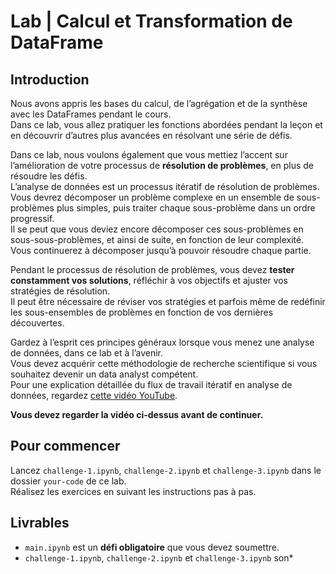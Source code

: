 # Lab | Calcul et Transformation de DataFrame

## Introduction

Nous avons appris les bases du calcul, de l’agrégation et de la synthèse avec les DataFrames pendant le cours.  
Dans ce lab, vous allez pratiquer les fonctions abordées pendant la leçon et en découvrir d’autres plus avancées en résolvant une série de défis.

Dans ce lab, nous voulons également que vous mettiez l’accent sur l’amélioration de votre processus de **résolution de problèmes**, en plus de résoudre les défis.  
L’analyse de données est un processus itératif de résolution de problèmes. Vous devrez décomposer un problème complexe en un ensemble de sous-problèmes plus simples, puis traiter chaque sous-problème dans un ordre progressif.  
Il se peut que vous deviez encore décomposer ces sous-problèmes en sous-sous-problèmes, et ainsi de suite, en fonction de leur complexité.  
Vous continuerez à décomposer jusqu’à pouvoir résoudre chaque partie.

Pendant le processus de résolution de problèmes, vous devez **tester constamment vos solutions**, réfléchir à vos objectifs et ajuster vos stratégies de résolution.  
Il peut être nécessaire de réviser vos stratégies et parfois même de redéfinir les sous-ensembles de problèmes en fonction de vos dernières découvertes.

Gardez à l’esprit ces principes généraux lorsque vous menez une analyse de données, dans ce lab et à l’avenir.  
Vous devez acquérir cette méthodologie de recherche scientifique si vous souhaitez devenir un data analyst compétent.  
Pour une explication détaillée du flux de travail itératif en analyse de données, regardez [cette vidéo YouTube](https://www.youtube.com/watch?v=xOomNicqbkk).

**Vous devez regarder la vidéo ci-dessus avant de continuer.**

## Pour commencer

Lancez  `challenge-1.ipynb`, `challenge-2.ipynb` et `challenge-3.ipynb` dans le dossier `your-code` de ce lab.  
Réalisez les exercices en suivant les instructions pas à pas.

## Livrables

* `main.ipynb` est un **défi obligatoire** que vous devez soumettre.
* `challenge-1.ipynb`, `challenge-2.ipynb` et `challenge-3.ipynb` son*

